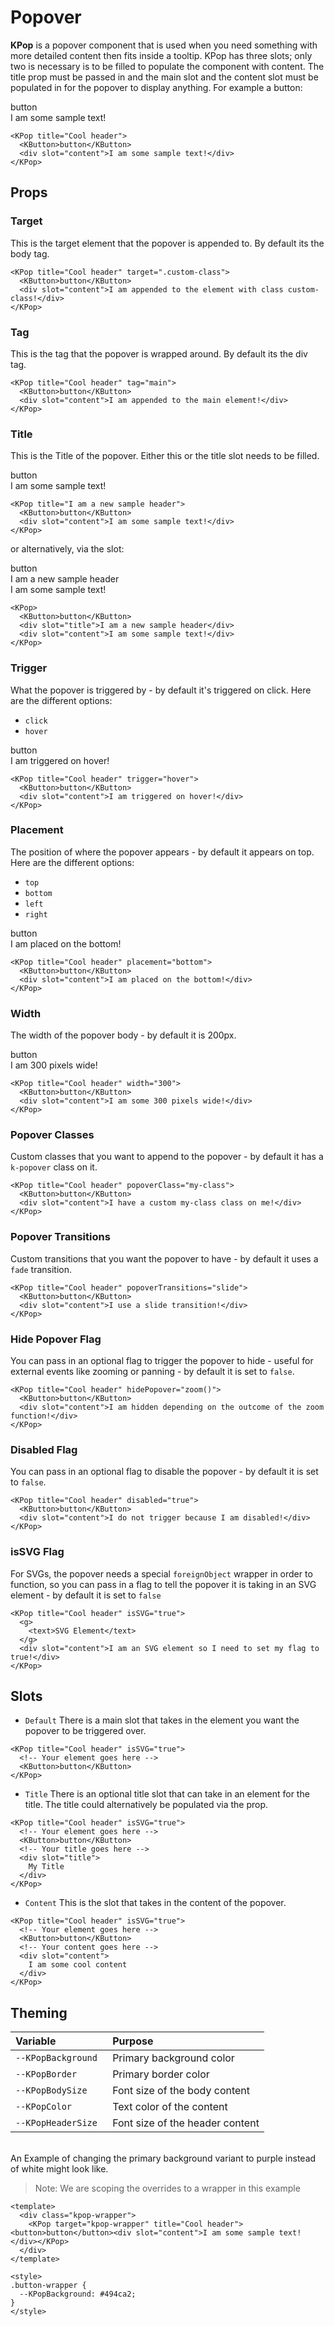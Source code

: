# Popover

**KPop** is a popover component that is used when you need something with more detailed content then fits inside a tooltip.
KPop has three slots; only two is necessary is to be filled to populate the component with content.
The title prop must be passed in and the main slot and the content slot must be populated in for the popover to display anything. 
For example a button:

<KPop title="Cool header">
  <KButton>button</KButton>
  <div slot="content">I am some sample text!</div>
</KPop>

```vue
<KPop title="Cool header">
  <KButton>button</KButton>
  <div slot="content">I am some sample text!</div>
</KPop>
```

## Props

### Target
This is the target element that the popover is appended to. By default its the body tag.

```vue
<KPop title="Cool header" target=".custom-class">
  <KButton>button</KButton>
  <div slot="content">I am appended to the element with class custom-class!</div>
</KPop>
```

### Tag
This is the tag that the popover is wrapped around. By default its the div tag.

```vue
<KPop title="Cool header" tag="main">
  <KButton>button</KButton>
  <div slot="content">I am appended to the main element!</div>
</KPop>
```

### Title
This is the Title of the popover. Either this or the title slot needs to be filled.

<KPop title="I am a new sample header">
  <KButton>button</KButton>
  <div slot="content">I am some sample text!</div>
</KPop>

```vue
<KPop title="I am a new sample header">
  <KButton>button</KButton>
  <div slot="content">I am some sample text!</div>
</KPop>
```

or alternatively, via the slot:

<KPop>
  <KButton>button</KButton>
  <div slot="title">I am a new sample header</div>
  <div slot="content">I am some sample text!</div>
</KPop>

```vue
<KPop>
  <KButton>button</KButton>
  <div slot="title">I am a new sample header</div>
  <div slot="content">I am some sample text!</div>
</KPop>
```

### Trigger
What the popover is triggered by - by default it's triggered on click.
Here are the different options:

- `click`
- `hover`

<KPop title="Cool header" trigger="hover">
  <KButton>button</KButton>
  <div slot="content">I am triggered on hover!</div>
</KPop>

```vue
<KPop title="Cool header" trigger="hover">
  <KButton>button</KButton>
  <div slot="content">I am triggered on hover!</div>
</KPop>
```

### Placement
The position of where the popover appears - by default it appears on top.
Here are the different options:

- `top`
- `bottom`
- `left`
- `right`

<KPop title="Cool header" placement="bottom">
  <KButton>button</KButton>
  <div slot="content">I am placed on the bottom!</div>
</KPop>

```vue
<KPop title="Cool header" placement="bottom">
  <KButton>button</KButton>
  <div slot="content">I am placed on the bottom!</div>
</KPop>
```

### Width
The width of the popover body - by default it is 200px.

<KPop title="Cool header" width="300">
  <KButton>button</KButton>
  <div slot="content">I am 300 pixels wide!</div>
</KPop>

```vue
<KPop title="Cool header" width="300">
  <KButton>button</KButton>
  <div slot="content">I am some 300 pixels wide!</div>
</KPop>
```

### Popover Classes
Custom classes that you want to append to the popover - by default it has a `k-popover` class on it.

```vue
<KPop title="Cool header" popoverClass="my-class">
  <KButton>button</KButton>
  <div slot="content">I have a custom my-class class on me!</div>
</KPop>
```

### Popover Transitions
Custom transitions that you want the popover to have - by default it uses a `fade` transition.

```vue
<KPop title="Cool header" popoverTransitions="slide">
  <KButton>button</KButton>
  <div slot="content">I use a slide transition!</div>
</KPop>
```

### Hide Popover Flag
You can pass in an optional flag to trigger the popover to hide - useful for external events like zooming or panning - by default it is set to `false`.

```vue
<KPop title="Cool header" hidePopover="zoom()">
  <KButton>button</KButton>
  <div slot="content">I am hidden depending on the outcome of the zoom function!</div>
</KPop>
```

### Disabled Flag
You can pass in an optional flag to disable the popover - by default it is set to `false`.

```vue
<KPop title="Cool header" disabled="true">
  <KButton>button</KButton>
  <div slot="content">I do not trigger because I am disabled!</div>
</KPop>
```

### isSVG Flag
For SVGs, the popover needs a special `foreignObject` wrapper in order to function, so you can pass in a flag to tell the popover it is taking in an SVG element - by default it is set to `false`

```vue
<KPop title="Cool header" isSVG="true">
  <g>
    <text>SVG Element</text>
  </g>
  <div slot="content">I am an SVG element so I need to set my flag to true!</div>
</KPop>
```

## Slots

- `Default` There is a main slot that takes in the element you want the popover to be triggered over.

```vue
<KPop title="Cool header" isSVG="true">
  <!-- Your element goes here -->
  <KButton>button</KButton>
</KPop>
```

- `Title`
There is an optional title slot that can take in an element for the title. The title could alternatively be populated via the prop.

```vue
<KPop title="Cool header" isSVG="true">
  <!-- Your element goes here -->
  <KButton>button</KButton>
  <!-- Your title goes here -->
  <div slot="title">
    My Title
  </div>
</KPop>
```

- `Content`
This is the slot that takes in the content of the popover.

```vue
<KPop title="Cool header" isSVG="true">
  <!-- Your element goes here -->
  <KButton>button</KButton>
  <!-- Your content goes here -->
  <div slot="content">
    I am some cool content
  </div>
</KPop>
```

## Theming
| Variable | Purpose
|:-------- |:-------
| `--KPopBackground `| Primary background color
| `--KPopBorder`| Primary border color
| `--KPopBodySize`| Font size of the body content
| `--KPopColor`| Text color of the content
| `--KPopHeaderSize`| Font size of the header content

\
An Example of changing the primary background variant to purple instead of white might
look like.  
> Note: We are scoping the overrides to a wrapper in this example

<template>
  <div class="kpop-wrapper">
    <KPop target="kpop-wrapper" title="Cool header"><button>button</button><div slot="content">I am some sample text!</div></KPop>
  </div>
</template>

```vue
<template>
  <div class="kpop-wrapper">
    <KPop target="kpop-wrapper" title="Cool header"><button>button</button><div slot="content">I am some sample text!</div></KPop>
  </div>
</template>

<style>
.button-wrapper {
  --KPopBackground: #494ca2;
}
</style>
```

<style scoped lang="scss">
.preview-code .preview div {
  display: flex;
  flex-wrap: wrap;
}
.kpop-wrapper {
  --KPopBackground: #494ca2;
}
</style>

